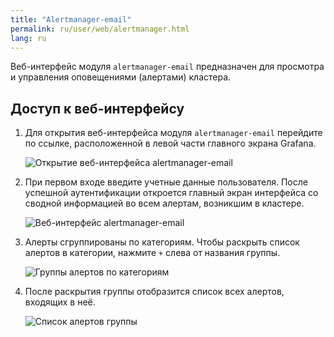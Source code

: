 ```yaml
---
title: "Alertmanager-email"
permalink: ru/user/web/alertmanager.html
lang: ru
---
```


Веб-интерфейс модуля `alertmanager-email` предназначен для просмотра и управления оповещениями (алертами) кластера.

## Доступ к веб-интерфейсу

1. Для открытия веб-интерфейса модуля `alertmanager-email` перейдите по ссылке, расположенной в левой части главного экрана Grafana.

   ![Открытие веб-интерфейса alertmanager-email](../../images/alertmanager-email/alertmanager-webinterface.png)

1. При первом входе введите учетные данные пользователя. После успешной аутентификации откроется главный экран интерфейса со сводной информацией во всем алертам, возникшим в кластере.

   ![Веб-интерфейс alertmanager-email](../../images/alertmanager-email/alertmanager-interface.png)

1. Алерты сгруппированы по категориям. Чтобы раскрыть список алертов в категории, нажмите `+` слева от названия группы.

   ![Группы алертов по категориям](../../images/alertmanager-email/alertmanager-alerts.png)

1. После раскрытия группы отобразится список всех алертов, входящих в неё.

   ![Список алертов группы](../../images/alertmanager-email/alertmanager-alertsgroup.png)
